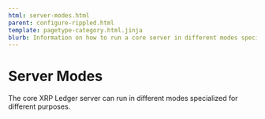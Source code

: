```yaml
---
html: server-modes.html
parent: configure-rippled.html
template: pagetype-category.html.jinja
blurb: Information on how to run a core server in different modes specialized for different purposes.
---
```

# Server Modes

The core XRP Ledger server can run in different modes specialized for different purposes.